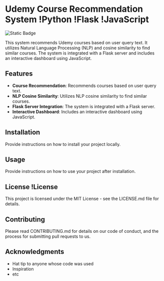 # Udemy Course Recommendation System !Python !Flask !JavaScript
![Static Badge](https://img.shields.io/badge/:badgeContent)


This system recommends Udemy courses based on user query text. It utilizes Natural Language Processing (NLP) and cosine similarity to find similar courses. The system is integrated with a Flask server and includes an interactive dashboard using JavaScript.

## Features

- **Course Recommendation**: Recommends courses based on user query text.
- **NLP Cosine Similarity**: Utilizes NLP cosine similarity to find similar courses.
- **Flask Server Integration**: The system is integrated with a Flask server.
- **Interactive Dashboard**: Includes an interactive dashboard using JavaScript.

## Installation

Provide instructions on how to install your project locally.

## Usage

Provide instructions on how to use your project after installation.

## License !License

This project is licensed under the MIT License - see the LICENSE.md file for details.

## Contributing

Please read CONTRIBUTING.md for details on our code of conduct, and the process for submitting pull requests to us.

## Acknowledgments

- Hat tip to anyone whose code was used
- Inspiration
- etc
